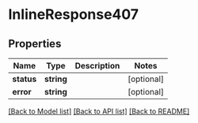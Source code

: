 # InlineResponse407

## Properties
Name | Type | Description | Notes
------------ | ------------- | ------------- | -------------
**status** | **string** |  | [optional] 
**error** | **string** |  | [optional] 

[[Back to Model list]](../../README.md#documentation-for-models) [[Back to API list]](../../README.md#documentation-for-api-endpoints) [[Back to README]](../../README.md)

